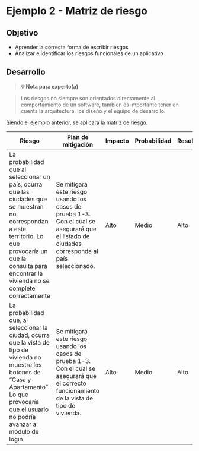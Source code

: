 # Ejemplo 2 - Matriz de riesgo

## Objetivo

* Aprender la correcta forma de escribir riesgos
* Analizar e identificar los riesgos funcionales de un aplicativo

## Desarrollo

>**💡 Nota para experto(a)**

> Los riesgos no siempre son orientados directamente al comportamiento de un software, tambien es importante tener en cuenta la arquitectura, los diseño y el equipo de desarrollo.

Siendo el ejemplo anterior, se aplicara la matriz de riesgo.


| Riesgo | Plan de mitigación | Impacto | Probabilidad | Resultado |
| --- | --- | --- | --- | --- |
|La probabilidad que al seleccionar un país, ocurra que las ciudades que se muestran no correspondan a este territorio. Lo que provocaría un que la consulta para encontrar la vivienda no se complete correctamente |Se mitigará este riesgo usando los casos de prueba 1-3. Con el cual se asegurará que el listado de ciudades corresponda al país seleccionado.  |  Alto| Medio |Alto  | 
|La probabilidad que, al seleccionar la ciudad, ocurra que la vista de tipo de vivienda no muestre los botones de “Casa y Apartamento”. Lo que provocaría que el usuario no podría avanzar al modulo de login|Se mitigará este riesgo usando los casos de prueba 1-3. Con el cual se asegurará que el correcto funcionamiento de la vista de tipo de vivienda. |  Alto| Medio |Alto  | 
